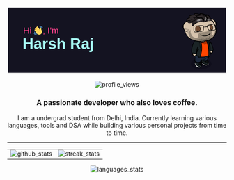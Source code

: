 <p align="center"> <img src="Assets/header.png" alt="header.png" /> </p>

<p align="center"> <img src="https://komarev.com/ghpvc/?username=harshraj2717&color=fa418b&style=for-the-badge" alt="profile_views" /> </p>

<h3 align="center">A passionate developer who also loves coffee.</h3>

<p align="center"></em>I am a undergrad student from Delhi, India. Currently learning various languages, tools and DSA while building various personal projects from time to time.</p>

---

<table>
    <tr>
        <td> <img src="https://github-readme-stats.vercel.app/api?username=harshraj2717&theme=radical&show_icons=true" alt="github_stats"> </td>
        <td> <img src="https://github-readme-streak-stats.herokuapp.com/?user=harshraj2717&theme=radical" alt="streak_stats"> </td>
    </tr>
</table>
<table>
       <p align="center"> <img src="https://github-readme-stats.vercel.app/api/top-langs/?username=harshraj2717&layout=compact&theme=radical" alt="languages_stats"> <p>
</table>

